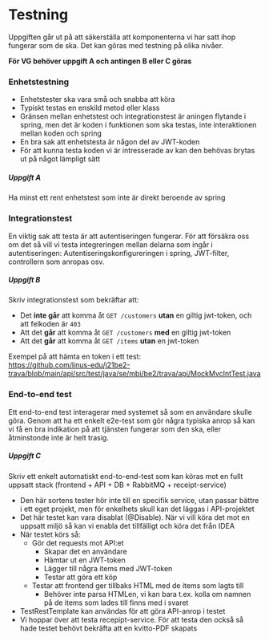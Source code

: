 Testning
========

Uppgiften går ut på att säkerställa att komponenterna vi har satt ihop fungerar som de ska. Det kan göras med testning på olika nivåer.

**För VG behöver uppgift A och antingen B eller C göras**

### Enhetstestning
* Enhetstester ska vara små och snabba att köra
* Typiskt testas en enskild metod eller klass
* Gränsen mellan enhetstest och integrationstest är aningen flytande i spring, men det är koden i funktionen som ska testas, inte interaktionen mellan koden och spring
* En bra sak att enhetstesta är någon del av JWT-koden
* För att kunna testa koden vi är intresserade av kan den behövas brytas ut på något lämpligt sätt

##### Uppgift A
Ha minst ett rent enhetstest som inte är direkt beroende av spring

### Integrationstest

En viktig sak att testa är att autentiseringen fungerar. För att försäkra oss om det så vill
vi testa integreringen mellan delarna som ingår i autentiseringen: Autentiseringskonfigureringen 
i spring, JWT-filter, controllern som anropas osv.

##### Uppgift B
Skriv integrationstest som bekräftar att:
* Det **inte går** att komma åt `GET /customers` **utan** en giltig jwt-token, och att felkoden är `403`
* Att det **går** att komma åt `GET /customers` **med** en giltig jwt-token
* Att det **går** att komma åt `GET /items` **utan** en jwt-token

Exempel på att hämta en token i ett test:  
https://github.com/linus-edu/j21be2-trava/blob/main/api/src/test/java/se/mbi/be2/trava/api/MockMvcIntTest.java

### End-to-end test

Ett end-to-end test interagerar med systemet så som en användare skulle göra. Genom att ha ett enkelt e2e-test 
som gör några typiska anrop så kan vi få en bra indikation på att tjänsten fungerar som den ska, eller åtminstonde inte är helt trasig.

##### Uppgift C
Skriv ett enkelt automatiskt end-to-end-test som kan köras mot en fullt uppsatt stack (frontend + API + DB + RabbitMQ + receipt-service)
* Den här sortens tester hör inte till en specifik service, utan passar bättre i ett eget projekt, men för enkelhets skull kan det läggas i API-projektet
* Det här testet kan vara disablat (@Disable). När vi vill köra det mot en uppsatt miljö så kan vi enabla det tillfälligt och köra det från IDEA
* När testet körs så:
	* Gör det requests mot API:et
		* Skapar det en användare
		* Hämtar ut en JWT-token
		* Lägger till några items med JWT-token
		* Testar att göra ett köp
	* Testar att frontend ger tillbaks HTML med de items som lagts till
		* Behöver inte parsa HTMLen, vi kan bara t.ex. kolla om namnen på de items som lades till finns med i svaret
* TestRestTemplate kan användas för att göra API-anrop i testet
* Vi hoppar över att testa recepipt-service. För att testa den också så hade testet behövt bekräfta att en kvitto-PDF skapats
